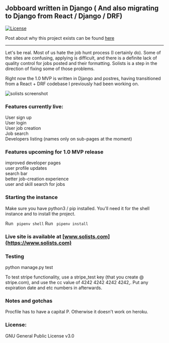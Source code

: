 ## Jobboard written in Django ( And also migrating to Django from React / Django / DRF)

[![License](https://img.shields.io/badge/License-GNU%203.0-blue.svg)](https://opensource.org/licenses/GPL-3.0)

Post about why this project exists can be found [here](https://www.nolanbraman.com/100%20hours%20of%20django/)

---



Let's be real. Most of us hate the job hunt process (I certainly do). Some of the sites are confusing, applying is difficult, and there is a definite lack of quality control for jobs posted and their formatting. Solists is a step in the direction of fixing some of those problems.

Right now the 1.0 MVP is written in  Django and postres, having transitioned from a React + DRF codebase I previously had been working on. 

![solists screenshot](https://i.imgur.com/IUCJ74T.png )

### Features currently live:

User sign up  
User login  
User job creation  
Job search  
Developers listing (names only on sub-pages at the moment)

### Features upcoming for 1.0 MVP release

improved developer pages  
user profile updates  
search bar  
better job-creation experience  
user and skill search for jobs

### Starting the instance

Make sure you have python3 / pip installed. You'll need it for the shell instance and to install the project.

Run <code> pipenv shell</code>
Run <code> pipenv install </code>

### Live site is available at [www.solists.com](https://www.solists.com)

### Testing

python manage.py test

To test stripe functionality, use a stripe_test key (that you create @ stripe.com), and use the cc value of 4242 4242 4242 4242,. Put any expiration date and etc numbers in afterwards.

### Notes and gotchas

Procfile has to have a capital P. Otherwise it doesn't work on heroku.

### License:
GNU General Public License v3.0
